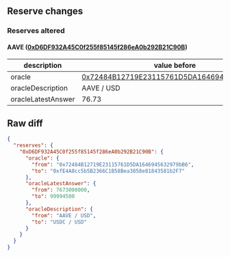 ## Reserve changes

### Reserves altered

#### AAVE ([0xD6DF932A45C0f255f85145f286eA0b292B21C90B](https://polygonscan.com/address/0xD6DF932A45C0f255f85145f286eA0b292B21C90B))

| description | value before | value after |
| --- | --- | --- |
| oracle | [0x72484B12719E23115761D5DA1646945632979bB6](https://polygonscan.com/address/0x72484B12719E23115761D5DA1646945632979bB6) | [0xfE4A8cc5b5B2366C1B58Bea3858e81843581b2F7](https://polygonscan.com/address/0xfE4A8cc5b5B2366C1B58Bea3858e81843581b2F7) |
| oracleDescription | AAVE / USD | USDC / USD |
| oracleLatestAnswer | 76.73 | 0.999945 |


## Raw diff

```json
{
  "reserves": {
    "0xD6DF932A45C0f255f85145f286eA0b292B21C90B": {
      "oracle": {
        "from": "0x72484B12719E23115761D5DA1646945632979bB6",
        "to": "0xfE4A8cc5b5B2366C1B58Bea3858e81843581b2F7"
      },
      "oracleLatestAnswer": {
        "from": 7673000000,
        "to": 99994500
      },
      "oracleDescription": {
        "from": "AAVE / USD",
        "to": "USDC / USD"
      }
    }
  }
}
```